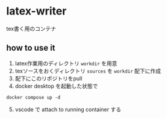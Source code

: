 # latex-writer
tex書く用のコンテナ

## how to use it 
1. latex作業用のディレクトリ `workdir` を用意
2. texソースをおくディレクトリ `sources` を `workdir` 配下に作成
3.  配下にこのリポジトリをpull
4. docker desktop を起動した状態で
```shell
docker compose up -d
```
5. vscode で attach to running container する


